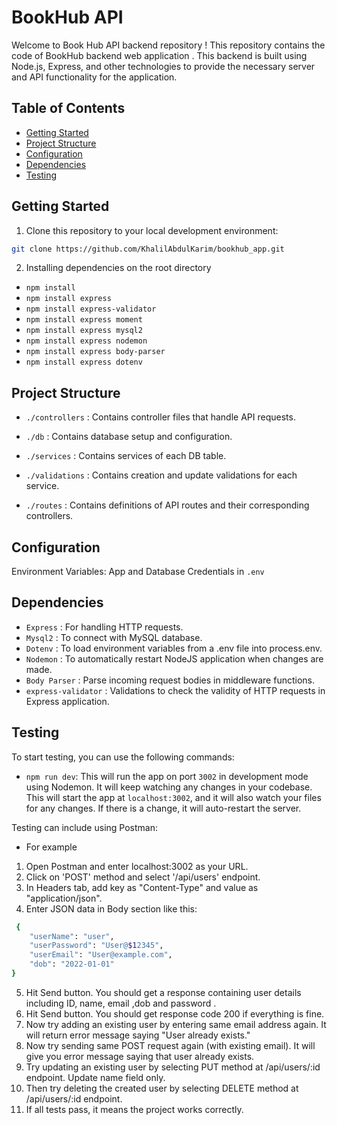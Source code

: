 # BookHub API

Welcome to Book Hub API backend repository ! This repository contains the code of BookHub backend web application . This backend is built using Node.js, Express, and other technologies to provide the necessary server and API functionality for the application.

## Table of Contents

- [Getting Started](#getting-started)
- [Project Structure](#project-structure)
- [Configuration](#configuration)
- [Dependencies](#dependencies)
- [Testing](#testing)

## Getting Started

 1. Clone this repository to your local development environment:

   ```bash
   git clone https://github.com/KhalilAbdulKarim/bookhub_app.git
   ```

2. Installing dependencies on the root directory 

- ```npm install``` 
- ```npm install express```
- ```npm install express-validator```
- ```npm install express moment```
- ```npm install express mysql2```
- ```npm install express nodemon```
- ```npm install express body-parser```
- ```npm install express dotenv```


## Project Structure

- `./controllers` : Contains controller files that handle API requests.

- `./db` : Contains database setup and configuration.

- `./services` : Contains services of each DB table.

- `./validations` : Contains creation and update validations for each service.

- `./routes` : Contains definitions of API routes and their corresponding controllers.


## Configuration
Environment Variables: App and Database Credentials in ```.env```

## Dependencies

- ```Express``` : For handling HTTP requests.
- ```Mysql2``` : To connect with MySQL database.
- ```Dotenv``` : To load environment variables from a .env file into process.env.
- ```Nodemon``` : To automatically restart NodeJS application when changes are made.
- ```Body Parser``` : Parse incoming request bodies in middleware functions.
- ```express-validator``` : Validations to check the validity of HTTP requests in Express application.

## Testing

To start testing, you can use the following commands:
- `npm run dev`: This will run the app on port ```3002``` in development mode using Nodemon. It will keep watching any changes in your codebase.
This will start the app at `localhost:3002`, and it will also watch your files for any changes. If there is a change, it will auto-restart the server.

Testing can include using Postman:
- For example

1. Open Postman and enter localhost:3002 as your URL.
2. Click on 'POST' method and select '/api/users' endpoint.
3. In Headers tab, add key as "Content-Type" and value as "application/json".
4. Enter JSON data in Body section like this:
```bash
 {
    "userName": "user",
    "userPassword": "User@$12345",
    "userEmail": "User@example.com",
    "dob": "2022-01-01"
}
```
5. Hit Send button. You should get a response containing user details including ID, name, email ,dob and password .
5. Hit Send button. You should get response code 200 if everything is fine.
6. Now try adding an existing user by entering same email address again. It will return error message saying "User already exists."
6. Now try sending same POST request again (with existing email). It will give you error message saying
that user already exists.
7. Try updating an existing user by selecting PUT method at /api/users/:id endpoint. Update name field only.
8. Then try deleting the created user by selecting DELETE method at /api/users/:id endpoint.
9. If all tests pass, it means the project works correctly.


















